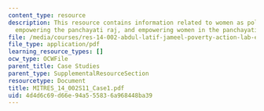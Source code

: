 ```yaml
---
content_type: resource
description: This resource contains information related to women as policymakers,
  empowering the panchayati raj, and empowering women in the panchayati raj.
file: /media/courses/res-14-002-abdul-latif-jameel-poverty-action-lab-executive-training-evaluating-social-programs-2011-spring-2011/4d4d6c69d66e94a555836a968448ba39_MITRES_14_002S11_Case1.pdf
file_type: application/pdf
learning_resource_types: []
ocw_type: OCWFile
parent_title: Case Studies
parent_type: SupplementalResourceSection
resourcetype: Document
title: MITRES_14_002S11_Case1.pdf
uid: 4d4d6c69-d66e-94a5-5583-6a968448ba39
---
```

